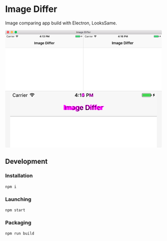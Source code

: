 # Image Differ

Image comparing app build with Electron, LooksSame.

![](/screenshot.png)

## Development

### Installation

```
npm i
```

### Launching

```
npm start
```

### Packaging

```
npm run build
```
